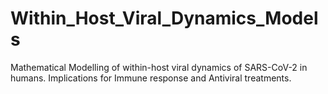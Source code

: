 # Within_Host_Viral_Dynamics_Models
Mathematical Modelling of within-host viral dynamics of SARS-CoV-2 in humans. Implications for Immune response and Antiviral treatments.

